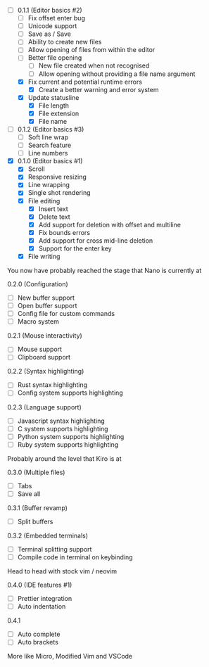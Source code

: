 - [ ] 0.1.1 (Editor basics #2)
  - [ ] Fix offset enter bug
  - [ ] Unicode support
  - [ ] Save as / Save
  - [ ] Ability to create new files
  - [ ] Allow opening of files from within the editor
  - [ ] Better file opening
    - [ ] New file created when not recognised
    - [ ] Allow opening without providing a file name argument
  - [X] Fix current and potential runtime errors
    - [X] Create a better warning and error system
  - [X] Update statusline
    - [X] File length
    - [X] File extension
    - [X] File name
- [ ] 0.1.2 (Editor basics #3)
  - [ ] Soft line wrap
  - [ ] Search feature
  - [ ] Line numbers
- [X] 0.1.0 (Editor basics #1)
  - [X] Scroll
  - [X] Responsive resizing
  - [X] Line wrapping
  - [X] Single shot rendering
  - [X] File editing
    - [X] Insert text
    - [X] Delete text
    - [X] Add support for deletion with offset and multiline
    - [X] Fix bounds errors
    - [X] Add support for cross mid-line deletion
    - [X] Support for the enter key
  - [X] File writing

You now have probably reached the stage that Nano is currently at

0.2.0 (Configuration)
- [ ] New buffer support
- [ ] Open buffer support
- [ ] Config file for custom commands
- [ ] Macro system

0.2.1 (Mouse interactivity)
- [ ] Mouse support
- [ ] Clipboard support

0.2.2 (Syntax highlighting)
- [ ] Rust syntax highlighting
- [ ] Config system supports highlighting

0.2.3 (Language support)
- [ ] Javascript syntax highlighting
- [ ] C system supports highlighting
- [ ] Python system supports highlighting
- [ ] Ruby system supports highlighting

Probably around the level that Kiro is at 

0.3.0 (Multiple files)
- [ ] Tabs
- [ ] Save all

0.3.1 (Buffer revamp)
- [ ] Split buffers

0.3.2 (Embedded terminals)
- [ ] Terminal splitting support
- [ ] Compile code in terminal on keybinding

Head to head with stock vim / neovim

0.4.0 (IDE features #1)
- [ ] Prettier integration
- [ ] Auto indentation

0.4.1
- [ ] Auto complete
- [ ] Auto brackets

More like Micro, Modified Vim and VSCode
